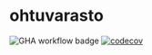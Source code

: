 # ohtuvarasto

![GHA workflow badge](https://github.com/immone/ohtuvarasto/workflows/CI/badge.svg)
[![codecov](https://codecov.io/gh/immone/ohtuvarasto/branch/main/graph/badge.svg?token=MIYY5DCW6Y)](https://codecov.io/gh/immone/ohtuvarasto)
